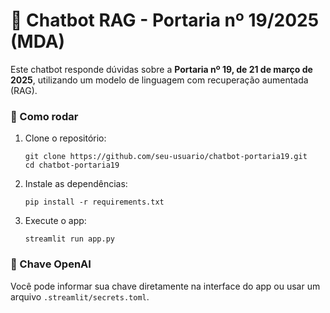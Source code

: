 # 🤖 Chatbot RAG - Portaria nº 19/2025 (MDA)

Este chatbot responde dúvidas sobre a **Portaria nº 19, de 21 de março de 2025**, utilizando um modelo de linguagem com recuperação aumentada (RAG).

### 🚀 Como rodar

1. Clone o repositório:
   ```
   git clone https://github.com/seu-usuario/chatbot-portaria19.git
   cd chatbot-portaria19
   ```

2. Instale as dependências:
   ```
   pip install -r requirements.txt
   ```

3. Execute o app:
   ```
   streamlit run app.py
   ```

### 🔑 Chave OpenAI
Você pode informar sua chave diretamente na interface do app ou usar um arquivo `.streamlit/secrets.toml`.
